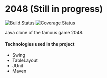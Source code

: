 # 2048 (Still in progress)

[![Build Status](https://travis-ci.org/xxSlashxx/2048.svg?branch=master)](https://travis-ci.org/xxSlashxx/2048)
[![Coverage Status](https://coveralls.io/repos/github/xxSlashxx/2048/badge.svg?branch=master)](https://coveralls.io/github/xxSlashxx/2048?branch=master)

Java clone of the famous game 2048.

#### Technologies used in the project

* Swing
* TableLayout
* JUnit
* Maven

